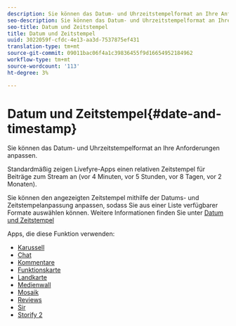 ```yaml
---
description: Sie können das Datum- und Uhrzeitstempelformat an Ihre Anforderungen anpassen.
seo-description: Sie können das Datum- und Uhrzeitstempelformat an Ihre Anforderungen anpassen.
seo-title: Datum und Zeitstempel
title: Datum und Zeitstempel
uuid: 3022059f-cfdc-4e13-aa3d-7537875ef431
translation-type: tm+mt
source-git-commit: 09011bac06f4a1c39836455f9d16654952184962
workflow-type: tm+mt
source-wordcount: '113'
ht-degree: 3%

---
```



# Datum und Zeitstempel{#date-and-timestamp}

Sie können das Datum- und Uhrzeitstempelformat an Ihre Anforderungen anpassen.

Standardmäßig zeigen Livefyre-Apps einen relativen Zeitstempel für Beiträge zum Stream an (vor 4 Minuten, vor 5 Stunden, vor 8 Tagen, vor 2 Monaten).

Sie können den angezeigten Zeitstempel mithilfe der Datums- und Zeitstempelanpassung anpassen, sodass Sie aus einer Liste verfügbarer Formate auswählen können. Weitere Informationen finden Sie unter [Datum und Zeitstempel](/help/using/c-features-livefyre/c-styling-features/c-date-and-timestamp.md)

Apps, die diese Funktion verwenden:

* [Karussell](/help/using/c-about-apps/c-carousel-app/c-carousel-app.md#c_carousel_app)
* [Chat](/help/using/c-about-apps/c-chat-app/c-chat-app.md#c_chat_app)
* [Kommentare](/help/using/c-about-apps/c-comments/c-comments.md)
* [Funktionskarte](/help/using/c-about-apps/c-feature-card-app/c-feature-card-app.md#c_feature_card_app)
* [Landkarte](/help/using/c-about-apps/c-map-app/c-map-app.md#c_map_app)
* [Medienwall](/help/using/c-about-apps/c-media-wall-app/c-media-wall-app.md#c_media_wall_app)
* [Mosaik](/help/using/c-about-apps/c-mosaic-app/c-mosaic-app.md#c_mosaic_app)
* [Reviews](/help/using/c-about-apps/c-reviews-app/c-reviews-app.md#c_reviews_app)
* [Sir](/help/using/c-about-apps/c-sidenotes-app/c-sidenotes-app.md#c_sidenotes_app)
* [Storify 2](/help/using/c-about-apps/c-storify2/c-storify2.md#c_storify2)

